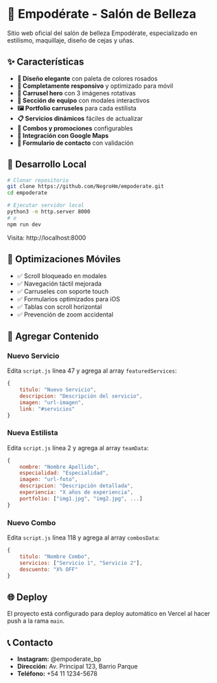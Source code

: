 # 🌸 Empodérate - Salón de Belleza

Sitio web oficial del salón de belleza Empodérate, especializado en estilismo, maquillaje, diseño de cejas y uñas.

## ✨ Características

- **🎨 Diseño elegante** con paleta de colores rosados
- **📱 Completamente responsivo** y optimizado para móvil
- **🎠 Carrusel hero** con 3 imágenes rotativas
- **👥 Sección de equipo** con modales interactivos
- **🖼️ Portfolio carruseles** para cada estilista
- **📋 Servicios dinámicos** fáciles de actualizar
- **💅 Combos y promociones** configurables
- **📍 Integración con Google Maps**
- **📝 Formulario de contacto** con validación

## 🚀 Desarrollo Local

```bash
# Clonar repositorio
git clone https://github.com/NegroHm/empoderate.git
cd empoderate

# Ejecutar servidor local
python3 -m http.server 8000
# o
npm run dev
```

Visita: http://localhost:8000

## 📱 Optimizaciones Móviles

- ✅ Scroll bloqueado en modales
- ✅ Navegación táctil mejorada
- ✅ Carruseles con soporte touch
- ✅ Formularios optimizados para iOS
- ✅ Tablas con scroll horizontal
- ✅ Prevención de zoom accidental

## 🔧 Agregar Contenido

### Nuevo Servicio
Edita `script.js` línea 47 y agrega al array `featuredServices`:
```javascript
{
    titulo: "Nuevo Servicio",
    descripcion: "Descripción del servicio",
    imagen: "url-imagen",
    link: "#servicios"
}
```

### Nueva Estilista
Edita `script.js` línea 2 y agrega al array `teamData`:
```javascript
{
    nombre: "Nombre Apellido",
    especialidad: "Especialidad",
    imagen: "url-foto",
    descripcion: "Descripción detallada",
    experiencia: "X años de experiencia",
    portfolio: ["img1.jpg", "img2.jpg", ...]
}
```

### Nuevo Combo
Edita `script.js` línea 118 y agrega al array `combosData`:
```javascript
{
    titulo: "Nombre Combo",
    servicios: ["Servicio 1", "Servicio 2"],
    descuento: "X% OFF"
}
```

## 🌐 Deploy

El proyecto está configurado para deploy automático en Vercel al hacer push a la rama `main`.

## 📞 Contacto

- **Instagram:** @empoderate_bp
- **Dirección:** Av. Principal 123, Barrio Parque
- **Teléfono:** +54 11 1234-5678